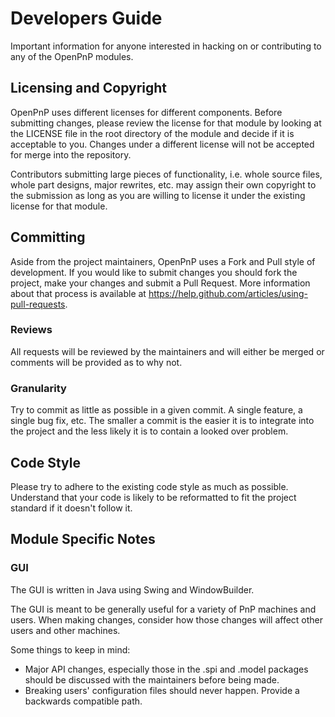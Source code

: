 # Developers Guide

Important information for anyone interested in hacking on or contributing to any of the OpenPnP modules. 

## Licensing and Copyright

OpenPnP uses different licenses for different components. Before submitting changes, please review the license for that module by looking at the LICENSE file in the root directory of the module and decide if it is acceptable to you. Changes under a different license will not be accepted for merge into the repository.

Contributors submitting large pieces of functionality, i.e. whole source files, whole part designs, major rewrites, etc. may assign their own copyright to the submission as long as you are willing to license it under the existing license for that module.

## Committing

Aside from the project maintainers, OpenPnP uses a Fork and Pull style of development. If you would like to submit changes you should fork the project, make your changes and submit a Pull Request. More information about that process is available at https://help.github.com/articles/using-pull-requests.

### Reviews

All requests will be reviewed by the maintainers and will either be merged or comments will be provided as to why not.

### Granularity

Try to commit as little as possible in a given commit. A single feature, a single bug fix, etc. The smaller a commit is the easier it is to integrate into the project and the less likely it is to contain a looked over problem.

## Code Style

Please try to adhere to the existing code style as much as possible. Understand that your code is likely to be reformatted to fit the project standard if it doesn't follow it.

## Module Specific Notes

### GUI

The GUI is written in Java using Swing and WindowBuilder.

The GUI is meant to be generally useful for a variety of PnP machines and users. When making changes, consider how those changes will affect other users and other machines.

Some things to keep in mind:
* Major API changes, especially those in the .spi and .model packages should be discussed with the maintainers before being made. 
* Breaking users' configuration files should never happen. Provide a backwards compatible path.



